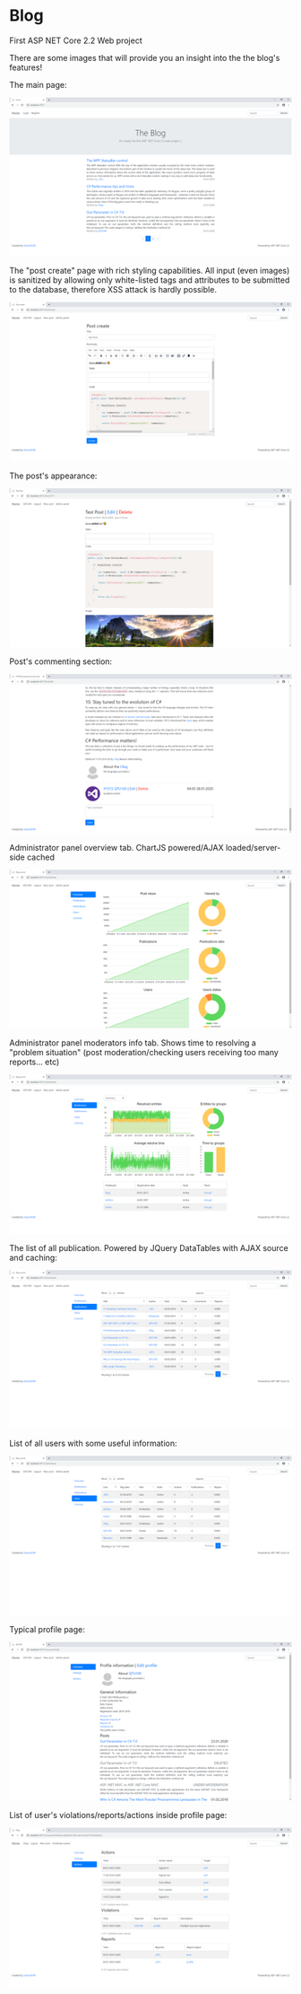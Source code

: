 # Blog
First ASP NET Core 2.2 Web project

There are some images that will provide you an insight into the the blog's features!

The main page:

![1](Presentation/1.png)


The "post create" page with rich styling capabilities. All input (even images) is sanitized by allowing only white-listed tags and attributes to be submitted to the database, therefore XSS attack is hardly possible.

![1](Presentation/2.png)


The post's appearance:

![1](Presentation/3.png)


Post's commenting section:

![1](Presentation/4.png)


Administrator panel overview tab. ChartJS powered/AJAX loaded/server-side cached

![1](Presentation/5.png)


Administrator panel moderators info tab. Shows time to resolving a "problem situation" (post moderation/checking users receiving too many reports... etc)

![1](Presentation/6.png)


The list of all publication. Powered by JQuery DataTables with AJAX source and caching:

![1](Presentation/7.png)


List of all users with some useful information:

![1](Presentation/8.png)


Typical profile page:

![1](Presentation/9.png)


List of user's violations/reports/actions inside profile page:

![1](Presentation/10.png)
